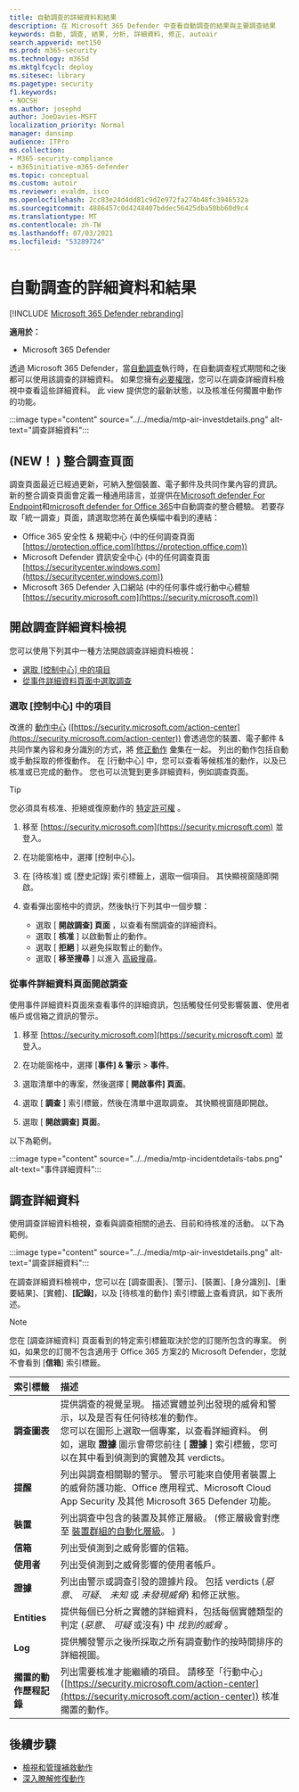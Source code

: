 ```yaml
---
title: 自動調查的詳細資料和結果
description: 在 Microsoft 365 Defender 中查看自動調查的結果與主要調查結果
keywords: 自動, 調查, 結果, 分析, 詳細資料, 修正, autoair
search.appverid: met150
ms.prod: m365-security
ms.technology: m365d
ms.mktglfcycl: deploy
ms.sitesec: library
ms.pagetype: security
f1.keywords:
- NOCSH
ms.author: josephd
author: JoeDavies-MSFT
localization_priority: Normal
manager: dansimp
audience: ITPro
ms.collection:
- M365-security-compliance
- m365initiative-m365-defender
ms.topic: conceptual
ms.custom: autoir
ms.reviewer: evaldm, isco
ms.openlocfilehash: 2cc83e24d4dd81c9d2e972fa274b48fc3946532a
ms.sourcegitcommit: 4886457c0d4248407bddec56425dba50bb60d9c4
ms.translationtype: MT
ms.contentlocale: zh-TW
ms.lasthandoff: 07/03/2021
ms.locfileid: "53289724"
---
```

# <a name="details-and-results-of-an-automated-investigation"></a>自動調查的詳細資料和結果

[!INCLUDE [Microsoft 365 Defender rebranding](../includes/microsoft-defender.md)]

**適用於：**
- Microsoft 365 Defender

透過 Microsoft 365 Defender，當[自動調查](m365d-autoir.md)執行時，在自動調查程式期間和之後都可以使用該調查的詳細資料。 如果您擁有[必要權限](m365d-action-center.md#required-permissions-for-action-center-tasks)，您可以在調查詳細資料檢視中查看這些詳細資料。 此 view 提供您的最新狀態，以及核准任何擱置中動作的功能。 

:::image type="content" source="../../media/mtp-air-investdetails.png" alt-text="調查詳細資料":::

## <a name="new-unified-investigation-page"></a> (NEW！ ) 整合調查頁面

調查頁面最近已經過更新，可納入整個裝置、電子郵件及共同作業內容的資訊。 新的整合調查頁面會定義一種通用語言，並提供在[Microsoft defender For Endpoint](/windows/security/threat-protection/microsoft-defender-atp/microsoft-defender-advanced-threat-protection)和[microsoft defender for Office 365](../office-365-security/defender-for-office-365.md)中自動調查的整合體驗。 若要存取「統一調查」頁面，請選取您將在黃色橫幅中看到的連結：

- Office 365 安全性 & 規範中心 (中的任何調查頁面 [https://protection.office.com](https://protection.office.com)) 
- Microsoft Defender 資訊安全中心 (中的任何調查頁面 [https://securitycenter.windows.com](https://securitycenter.windows.com)) 
- Microsoft 365 Defender 入口網站 (中的任何事件或行動中心體驗 [https://security.microsoft.com](https://security.microsoft.com)) 

## <a name="open-the-investigation-details-view"></a>開啟調查詳細資料檢視

您可以使用下列其中一種方法開啟調查詳細資料檢視：

- [選取 [控制中心] 中的項目](#select-an-item-in-the-action-center)
- [從事件詳細資料頁面中選取調查](#open-an-investigation-from-an-incident-details-page)

### <a name="select-an-item-in-the-action-center"></a>選取 [控制中心] 中的項目

改進的 [動作中心](m365d-action-center.md) ([https://security.microsoft.com/action-center](https://security.microsoft.com/action-center)) 會透過您的裝置、電子郵件 & 共同作業內容和身分識別的方式，將 [修正動作](m365d-remediation-actions.md) 彙集在一起。 列出的動作包括自動或手動採取的修復動作。 在 [行動中心] 中，您可以查看等候核准的動作，以及已核准或已完成的動作。 您也可以流覽到更多詳細資料，例如調查頁面。

> [!TIP]
> 您必須具有核准、拒絕或復原動作的 [特定許可權](m365d-action-center.md#required-permissions-for-action-center-tasks) 。

1. 移至 [https://security.microsoft.com](https://security.microsoft.com) 並登入。 

2. 在功能窗格中，選擇 [控制中心]。 

3. 在 [待核准] 或 [歷史記錄] 索引標籤上，選取一個項目。 其快顯視窗隨即開啟。

4. 查看彈出窗格中的資訊，然後執行下列其中一個步驟：
   - 選取 [ **開啟調查] 頁面** ，以查看有關調查的詳細資料。
   - 選取 [ **核准** ] 以啟動暫止的動作。
   - 選取 [ **拒絕** ] 以避免採取暫止的動作。
   - 選取 [ **移至搜尋** ] 以進入 [高級搜尋](advanced-hunting-overview.md)。

### <a name="open-an-investigation-from-an-incident-details-page"></a>從事件詳細資料頁面開啟調查

使用事件詳細資料頁面來查看事件的詳細資訊，包括觸發任何受影響裝置、使用者帳戶或信箱之資訊的警示。

1. 移至 [https://security.microsoft.com](https://security.microsoft.com) 並登入。 

2. 在功能窗格中，選擇 [**事件] & 警示**  >  **事件**。 

3. 選取清單中的專案，然後選擇 [ **開啟事件] 頁面**。

4. 選取 [ **調查** ] 索引標籤，然後在清單中選取調查。 其快顯視窗隨即開啟。

5. 選取 [ **開啟調查] 頁面**。 

以下為範例。

:::image type="content" source="../../media/mtp-incidentdetails-tabs.png" alt-text="事件詳細資料":::

## <a name="investigation-details"></a>調查詳細資料

使用調查詳細資料檢視，查看與調查相關的過去、目前和待核准的活動。 以下為範例。

:::image type="content" source="../../media/mtp-air-investdetails.png" alt-text="調查詳細資料":::

在調查詳細資料檢視中，您可以在 [調查圖表]、[警示]、[裝置]、[身分識別]、[重要結果]、[實體]、**[記錄]**，以及 [待核准的動作] 索引標籤上查看資訊，如下表所述。

> [!NOTE]
> 您在 [調查詳細資料] 頁面看到的特定索引標籤取決於您的訂閱所包含的專案。 例如，如果您的訂閱不包含適用于 Office 365 方案2的 Microsoft Defender，您就不會看到 [**信箱**] 索引標籤。

| 索引標籤 | 描述 |
|:--------|:--------|
| **調查圖表** | 提供調查的視覺呈現。 描述實體並列出發現的威脅和警示，以及是否有任何待核准的動作。<br/>您可以在圖形上選取一個專案，以查看詳細資料。 例如，選取 **證據** 圖示會帶您前往 [ **證據** ] 索引標籤，您可以在其中看到偵測到的實體及其 verdicts。 |
| **提醒** | 列出與調查相關聯的警示。 警示可能來自使用者裝置上的威脅防護功能、Office 應用程式、Microsoft Cloud App Security 及其他 Microsoft 365 Defender 功能。|
| **裝置** | 列出調查中包含的裝置及其修正層級。  (修正層級會對應至 [裝置群組的自動化層級](m365d-configure-auto-investigation-response.md#review-or-change-the-automation-level-for-device-groups)。 )  |
| **信箱** |列出受偵測到之威脅影響的信箱。  |
| **使用者**  | 列出受偵測到之威脅影響的使用者帳戶。 |
| **證據** | 列出由警示或調查引發的證據片段。 包括 verdicts (*惡意*、 *可疑*、 *未知* 或 *未發現威脅*) 和修正狀態。 |
| **Entities** | 提供每個已分析之實體的詳細資料，包括每個實體類型的判定 (*惡意*、 *可疑* 或沒有) 中 *找到的威脅* 。|
|**Log** | 提供觸發警示之後所採取之所有調查動作的按時間排序的詳細視圖。|
| **擱置的動作歷程記錄** | 列出需要核准才能繼續的項目。 請移至「行動中心」 ([https://security.microsoft.com/action-center](https://security.microsoft.com/action-center)) 核准擱置的動作。 |

## <a name="next-steps"></a>後續步驟

- [檢視和管理補救動作](m365d-autoir-actions.md)
- [深入瞭解修復動作](m365d-remediation-actions.md)
